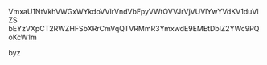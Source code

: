 VmxaU1NtVkhVWGxWYkdoVVlrVndVbFpyVWtOVVJrVjVUVlYwYVdKV1duVlZS
bEYzVXpCT2RWZHFSbXRrCmVqQTVRMmR3YmxwdE9EMEtDblZ2YWc9PQoKcW1m

byz